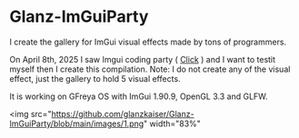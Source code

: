 # Glanz-ImGuiParty

I create the gallery for ImGui visual effects made by tons of programmers.

On April 8th, 2025 I saw Imgui coding party ( <a href="https://github.com/ocornut/imgui/issues/3606">Click</a> ) and I want to testit myself then I create this compilation.
Note: I do not create any of the visual effect, just the gallery to hold 5 visual effects.

It is working on GFreya OS with ImGui 1.90.9, OpenGL 3.3 and GLFW.

<img src="https://github.com/glanzkaiser/Glanz-ImGuiParty/blob/main/images/1.png" width="83%"